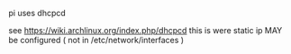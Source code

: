pi uses dhcpcd

see https://wiki.archlinux.org/index.php/dhcpcd
this is were static ip MAY be configured ( not in /etc/network/interfaces )
